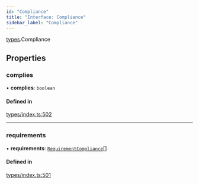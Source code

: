 ```yaml
---
id: "Compliance"
title: "Interface: Compliance"
sidebar_label: "Compliance"
---
```


[types](../../../modules/Types/Types.md).Compliance

## Properties

### complies

• **complies**: `boolean`

#### Defined in

[types/index.ts:502](https://github.com/PolymeshAssociation/polymesh-sdk/blob/31fdce23/src/types/index.ts#L502)

___

### requirements

• **requirements**: [`RequirementCompliance`](../RequirementCompliance/RequirementCompliance.md)[]

#### Defined in

[types/index.ts:501](https://github.com/PolymeshAssociation/polymesh-sdk/blob/31fdce23/src/types/index.ts#L501)
